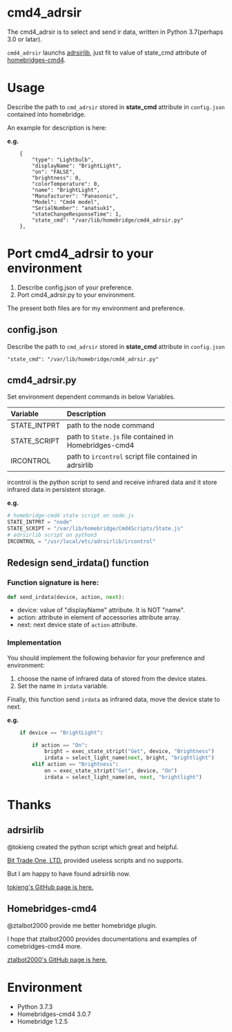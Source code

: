 # cmd4_adrsir

[adrsirlib]: https://github.com/tokieng/adrsirlib
[homebridges-cmd4]: https://github.com/ztalbot2000/homebridge-cmd4

The cmd4_adrsir is to select and send ir data, written in Python 3.7(perhaps 3.0 or latar).

`cmd4_adrsir` launchs [adrsirlib][adrsirlib], just fit to value of state_cmd attribute of [homebridges-cmd4][homebridges-cmd4].

# Usage
Describe the path to `cmd_adrsir` stored in **state_cmd** attribute in `config.json` contained into homebridge.

An example for description is here:

**e.g.**
```
    {
        "type": "Lightbulb",
        "displayName": "BrightLight",
        "on": "FALSE",
        "brightness": 0,
        "colorTemperature": 0,
        "name": "BrightLight",
        "Manufacturer": "Panasonic",
        "Model": "Cmd4 model",
        "SerialNumber": "anatsuk1",
        "stateChangeResponseTime": 1,
        "state_cmd": "/var/lib/homebridge/cmd4_adrsir.py"
    },
```

# Port cmd4_adrsir to your environment

1. Describe config.json of your preference.
1. Port cmd4_adrsir.py to your environment.

The present both files are for my environment and preference.

## config.json

Describe the path to `cmd_adrsir` stored in **state_cmd** attribute in `config.json`

```
"state_cmd": "/var/lib/homebridge/cmd4_adrsir.py"
```

## cmd4_adrsir.py
Set environment dependent commands in below Variables.

|Variable|Description
|:-----------|:------------
|STATE_INTPRT|path to the node command
|STATE_SCRIPT|path to `State.js` file contained in Homebridges-cmd4
|IRCONTROL|path to `ircontrol` script file contained in adrsirlib

ircontrol is the python script to send and receive infrared data and it store infrared data in persistent storage.

**e.g.**

```python3:cmd4_adrsir.py
# homebridge-cmd4 state script on node.js
STATE_INTPRT = "node"
STATE_SCRIPT = "/var/lib/homebridge/Cmd4Scripts/State.js"
# adrsirlib script on python3
IRCONTROL = "/usr/local/etc/adrsirlib/ircontrol"
```

## Redesign send_irdata() function

### Function signature is here:

```python3:cmd4_adrsir.py
def send_irdata(device, action, next):
```
- device: value of "displayName" attribute. It is NOT "name".
- action: attribute in element of accessories attribute array.
- next: next device state of `action` attribute.

### Implementation

You should implement the following behavior for your preference and environment:
1. choose the name of infrared data of stored from the device states.
1. Set the name in `irdata` variable. 

Finally, this function send `irdata` as infrared data, move the device state to next.

**e.g.**
```python3:cmd4_adrsir.py
    if device == "BrightLight":

        if action == "On":
            bright = exec_state_stript("Get", device, "Brightness")
            irdata = select_light_name(next, bright, "brightlight")
        elif action == "Brightness":
            on = exec_state_stript("Get", device, "On")
            irdata = select_light_name(on, next, "brightlight")
```

# Thanks
## adrsirlib
@tokieng created the python script which great and helpful.

[Bit Trade One, LTD.](https://bit-trade-one.co.jp) provided useless scripts and no supports. 

But I am happy to have found adrsirlib now.

[tokieng's GitHub page is here.][adrsirlib]


## Homebridges-cmd4

@ztalbot2000 provide me better homebridge plugin.

I hope that ztalbot2000 provides documentations and examples of comebridges-cmd4 more.

[ztalbot2000's GitHub page is here.][Homebridges-cmd4]

# Environment
- Python 3.7.3
- Homebridges-cmd4 3.0.7
- Homebridge 1.2.5
